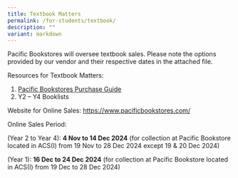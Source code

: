 ```yaml
---
title: Textbook Matters
permalink: /for-students/textbook/
description: ""
variant: markdown
---
```

<p>Pacific Bookstores will oversee textbook sales.&nbsp;Please note the options provided by our vendor and their respective dates in the attached file.</p>
<p>Resources for Textbook Matters:</p>
<ol>
<li><a href="/files/PACIFIC_BOOKSTORES_ONLINE_PURCHASE_GUIDE_2025__ACSI_.pdf">Pacific Bookstores Purchase Guide</a></li>
<li>Y2 – Y4 Booklists</li>
</ol>
<p>Website for Online Sales:&nbsp;<a data-linkindex="0" data-auth="NotApplicable" href="https://www.pacificbookstores.com/">https://www.pacificbookstores.com/</a></p>
<p>Online Sales Period:</p>
<p>(Year 2 to Year 4):&nbsp;<strong>4 Nov to 14 Dec 2024</strong>&nbsp;(for collection at Pacific Bookstore located in ACS(I) from 19 Nov to 28 Dec 2024 except 19 &amp; 20 Dec 2024)</p>
<p>(Year 1):&nbsp;<strong>16 Dec to 24 Dec 2024</strong>&nbsp;(for collection at Pacific Bookstore located in ACS(I) from 19 Dec to 28 Dec 2024)</p>
<p>&nbsp;</p>